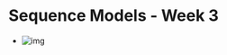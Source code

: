 # Sequence Models - Week 3

- ![img](https://github.com/chriseal/deep_learning_ai/blob/master/5_SequenceModels/week3/blank.png)